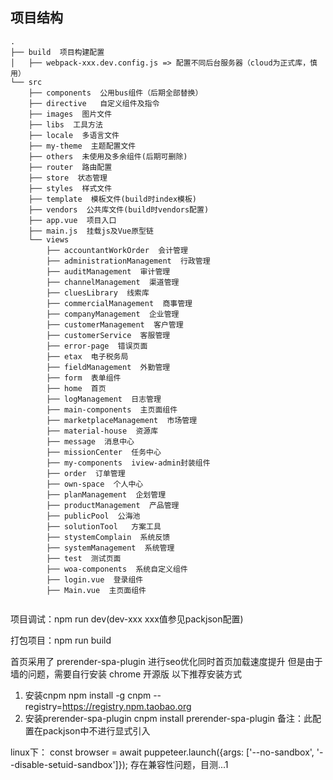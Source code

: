 ## 项目结构

```shell
.
├── build  项目构建配置
│   ├── webpack-xxx.dev.config.js => 配置不同后台服务器（cloud为正式库，慎用）
└── src
    ├── components  公用bus组件（后期全部替换）
    ├── directive   自定义组件及指令
    ├── images  图片文件
    ├── libs  工具方法
    ├── locale  多语言文件
    ├── my-theme  主题配置文件
    ├── others  未使用及多余组件(后期可删除)
    ├── router  路由配置
    ├── store  状态管理
    ├── styles  样式文件
    ├── template  模板文件(build时index模板)
    ├── vendors  公共库文件(build时vendors配置)
    ├── app.vue  项目入口
    ├── main.js  挂载js及Vue原型链
    └── views
        ├── accountantWorkOrder  会计管理
        ├── administrationManagement  行政管理
        ├── auditManagement  审计管理
        ├── channelManagement  渠道管理
        ├── cluesLibrary  线索库
        ├── commercialManagement  商事管理
        ├── companyManagement  企业管理
        ├── customerManagement  客户管理
        ├── customerService  客服管理
        ├── error-page  错误页面
        ├── etax  电子税务局
        ├── fieldManagement  外勤管理
        ├── form  表单组件
        ├── home  首页
        ├── logManagement  日志管理
        ├── main-components  主页面组件
        ├── marketplaceManagement  市场管理
        ├── material-house  资源库
        ├── message  消息中心
        ├── missionCenter  任务中心
        ├── my-components  iview-admin封装组件
        ├── order  订单管理
        ├── own-space  个人中心
        ├── planManagement  企划管理
        ├── productManagement  产品管理
        ├── publicPool  公海池
        ├── solutionTool   方案工具
        ├── stystemComplain  系统反馈
        ├── systemManagement  系统管理
        ├── test  测试页面
        ├── woa-components  系统自定义组件
        ├── login.vue  登录组件
        ├── Main.vue  主页面组件
        
```

项目调试：npm run dev(dev-xxx xxx值参见packjson配置)

打包项目：npm run build

首页采用了 prerender-spa-plugin 进行seo优化同时首页加载速度提升
但是由于墙的问题，需要自行安装 chrome 开源版
以下推荐安装方式
1. 安装cnpm
npm install -g cnpm --registry=https://registry.npm.taobao.org
2. 安装prerender-spa-plugin
cnpm install prerender-spa-plugin
备注：此配置在packjson中不进行显式引入

linux下： const browser = await puppeteer.launch({args: ['--no-sandbox', '--disable-setuid-sandbox']});
存在兼容性问题，目测...1